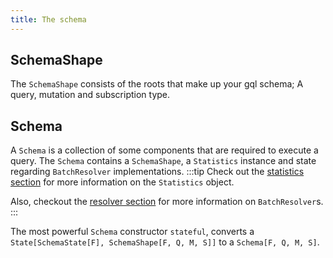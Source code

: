 ```yaml
---
title: The schema
---
```

## SchemaShape
The `SchemaShape` consists of the roots that make up your gql schema; A query, mutation and subscription type.

## Schema
A `Schema` is a collection of some components that are required to execute a query.
The `Schema` contains a `SchemaShape`, a `Statistics` instance and state regarding `BatchResolver` implementations.
:::tip
Check out the [statistics section](../execution/statistics) for more information on the `Statistics` object.

Also, checkout the [resolver section](./resolvers) for more information on `BatchResolver`s.
:::

The most powerful `Schema` constructor `stateful`, converts a `State[SchemaState[F], SchemaShape[F, Q, M, S]]` to a `Schema[F, Q, M, S]`.

